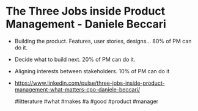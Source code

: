 # The Three Jobs inside Product Management - Daniele Beccari

* Building the product. Features, user stories, designs... 80% of PM can do it.
* Decide what to build next. 20% of PM can do it.
* Aligning interests between stakeholders. 10% of PM can do it


* https://www.linkedin.com/pulse/three-jobs-inside-product-management-what-matters-cpo-daniele-beccari/

  #litterature #what #makes #a #good #product #manager
